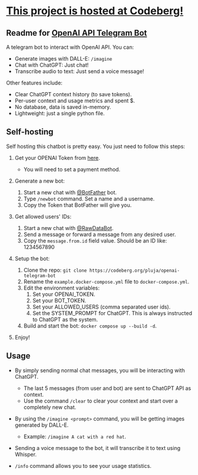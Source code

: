 # [This project is hosted at Codeberg!](https://codeberg.org/pluja/openai-telegram-bot)

## Readme for [OpenAI API Telegram Bot](https://codeberg.org/pluja/openai-telegram-bot)

A telegram bot to interact with OpenAI API. You can:

- Generate images with DALL-E: `/imagine`
- Chat with ChatGPT: Just chat!
- Transcribe audio to text: Just send a voice message!

Other features include:

- Clear ChatGPT context history (to save tokens).
- Per-user context and usage metrics and spent $.
- No database, data is saved in-memory.
- Lightweight: just a single python file.

## Self-hosting

Self hosting this chatbot is pretty easy. You just need to follow this steps:

1. Get your OPENAI Token from [here](https://platform.openai.com/account/api-keys).
   - You will need to set a payment method.

2. Generate a new bot:
   1. Start a new chat with [@BotFather](https://t.me/BotFather) bot.
   2. Type `/newbot` command. Set a name and a username.
   3. Copy the Token that BotFather will give you.
   
3. Get allowed users' IDs:
   1. Start a new chat with [@RawDataBot](https://t.me/RawDataBot).
   2. Send a message or forward a message from any desired user.
   3. Copy the `message.from.id` field value. Should be an ID like: 1234567890

4. Setup the bot:
   1. Clone the repo: `git clone https://codeberg.org/pluja/openai-telegram-bot`
   2. Rename the `example.docker-compose.yml` file to `docker-compose.yml`.
   3. Edit the environment variables:
      1. Set your OPENAI_TOKEN.
      2. Set your BOT_TOKEN.
      3. Set your ALLOWED_USERS (comma separated user ids).
      4. Set the SYSTEM_PROMPT for ChatGPT. This is always instructed to ChatGPT as the system.
   4. Build and start the bot: `docker compose up --build -d`.
   
5. Enjoy!

## Usage

- By simply sending normal chat messages, you will be interacting with ChatGPT.
  - The last 5 messages (from user and bot) are sent to ChatGPT API as context.
  - Use the command `/clear` to clear your context and start over a completely new chat.

- By using the `/imagine <prompt>` command, you will be getting images generated by DALL-E.
    - Example: `/imagine A cat with a red hat`.

- Sending a voice message to the bot, it will transcribe it to text using Whisper.

- `/info` command allows you to see your usage statistics.
